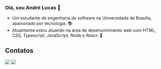 ### Olá, sou André Lucas 👋

- Um estudante de engenharia de software na Universidade de Brasília, apaixonado por tecnologia. 📚 <br>
- Atualmente estou atuando na área de desenvolvimento web com HTML, CSS, Typescript, JavaScript, Node e React. 🌱 

## Contatos

  <a href = "mailto:andre.lucas.lemos@gmail.com"><img src="https://img.shields.io/badge/Microsoft_Outlook-0078D4?style=for-the-badge&logo=microsoft-outlook&logoColor=white" target="_blank"></a>
  <a href="https://www.linkedin.com/in/andrelucasf/" target="_blank"><img src="https://img.shields.io/badge/-LinkedIn-%230077B5?style=for-the-badge&logo=linkedin&logoColor=white" target="_blank"></a>
  </div>
